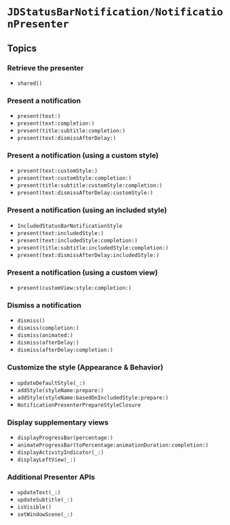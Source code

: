 # ``JDStatusBarNotification/NotificationPresenter``

## Topics

### Retrieve the presenter

- ``shared()``

### Present a notification

- ``present(text:)``
- ``present(text:completion:)``
- ``present(title:subtitle:completion:)``
- ``present(text:dismissAfterDelay:)``

### Present a notification (using a custom style)

- ``present(text:customStyle:)``
- ``present(text:customStyle:completion:)``
- ``present(title:subtitle:customStyle:completion:)``
- ``present(text:dismissAfterDelay:customStyle:)``

### Present a notification (using an included style)

- ``IncludedStatusBarNotificationStyle``
- ``present(text:includedStyle:)``
- ``present(text:includedStyle:completion:)``
- ``present(title:subtitle:includedStyle:completion:)``
- ``present(text:dismissAfterDelay:includedStyle:)``

### Present a notification (using a custom view)

- ``present(customView:style:completion:)``

### Dismiss a notification

- ``dismiss()``
- ``dismiss(completion:)``
- ``dismiss(animated:)``
- ``dismiss(afterDelay:)``
- ``dismiss(afterDelay:completion:)``

### Customize the style (Appearance & Behavior)

- ``updateDefaultStyle(_:)``
- ``addStyle(styleName:prepare:)``
- ``addStyle(styleName:basedOnIncludedStyle:prepare:)``
- ``NotificationPresenterPrepareStyleClosure``

### Display supplementary views

- ``displayProgressBar(percentage:)``
- ``animateProgressBar(toPercentage:animationDuration:completion:)``
- ``displayActivityIndicator(_:)``
- ``displayLeftView(_:)``

### Additional Presenter APIs

- ``updateText(_:)``
- ``updateSubtitle(_:)``
- ``isVisible()``
- ``setWindowScene(_:)``
